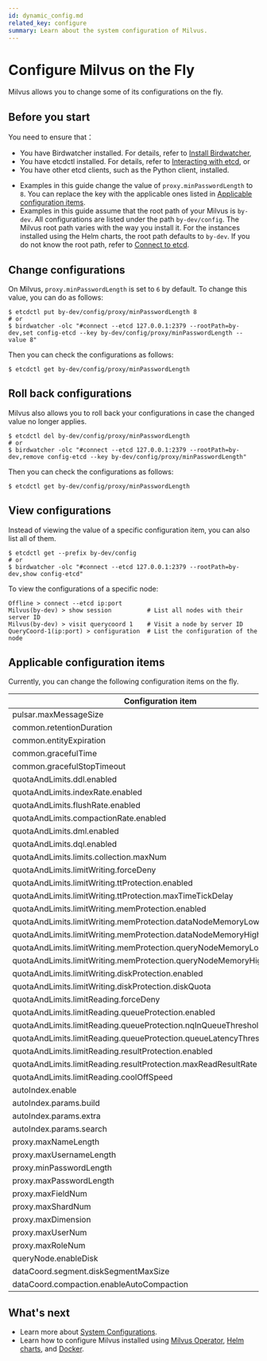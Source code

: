 ```yaml
---
id: dynamic_config.md
related_key: configure
summary: Learn about the system configuration of Milvus.
---
```


# Configure Milvus on the Fly

Milvus allows you to change some of its configurations on the fly.

## Before you start

You need to ensure that：

- You have Birdwatcher installed. For details, refer to [Install Birdwatcher](birdwatcher_install_guides.md),
- You have etcdctl installed. For details, refer to [Interacting with etcd](https://etcd.io/docs/v3.5/dev-guide/interacting_v3/), or
- You have other etcd clients, such as the Python client, installed.

<div class="alert note">

- Examples in this guide change the value of `proxy.minPasswordLength` to `8`. You can replace the key with the applicable ones listed in [Applicable configuration items](dynamic_config.md#Applicable-configuration-items).
- Examples in this guide assume that the root path of your Milvus is `by-dev`. All configurations are listed under the path `by-dev/config`. The Milvus root path varies with the way you install it. For the instances installed using the Helm charts, the root path defaults to `by-dev`. If you do not know the root path, refer to [Connect to etcd](birdwatcher_usage_guides.md#Connect-to-etcd).

</div>

## Change configurations

On Milvus, `proxy.minPasswordLength` is set to `6` by default. To change this value, you can do as follows:

```shell
$ etcdctl put by-dev/config/proxy/minPasswordLength 8
# or
$ birdwatcher -olc "#connect --etcd 127.0.0.1:2379 --rootPath=by-dev,set config-etcd --key by-dev/config/proxy/minPasswordLength --value 8"
```

Then you can check the configurations as follows:

```shell
$ etcdctl get by-dev/config/proxy/minPasswordLength
```

## Roll back configurations

Milvus also allows you to roll back your configurations in case the changed value no longer applies.

```shell
$ etcdctl del by-dev/config/proxy/minPasswordLength 
# or 
$ birdwatcher -olc "#connect --etcd 127.0.0.1:2379 --rootPath=by-dev,remove config-etcd --key by-dev/config/proxy/minPasswordLength"
```

Then you can check the configurations as follows:

```shell
$ etcdctl get by-dev/config/proxy/minPasswordLength
```

## View configurations

Instead of viewing the value of a specific configuration item, you can also list all of them.

```shell
$ etcdctl get --prefix by-dev/config
# or
$ birdwatcher -olc "#connect --etcd 127.0.0.1:2379 --rootPath=by-dev,show config-etcd"
```

To view the configurations of a specific node:

```shell
Offline > connect --etcd ip:port 
Milvus(by-dev) > show session          # List all nodes with their server ID
Milvus(by-dev) > visit querycoord 1    # Visit a node by server ID
QueryCoord-1(ip:port) > configuration  # List the configuration of the node
```

## Applicable configuration items

Currently, you can change the following configuration items on the fly.

 | Configuration item                                                      | Default value       |
 |-------------------------------------------------------------------------|---------------------|
 | pulsar.maxMessageSize                                                   | 5242880             |
 | common.retentionDuration                                                | 86400               |
 | common.entityExpiration                                                 | -1                  |
 | common.gracefulTime                                                     | 5000                |
 | common.gracefulStopTimeout                                              | 30                  |
 | quotaAndLimits.ddl.enabled                                              | FALSE               |
 | quotaAndLimits.indexRate.enabled                                        | FALSE               |
 | quotaAndLimits.flushRate.enabled                                        | FALSE               |
 | quotaAndLimits.compactionRate.enabled                                   | FALSE               |
 | quotaAndLimits.dml.enabled                                              | FALSE               |
 | quotaAndLimits.dql.enabled                                              | FALSE               |
 | quotaAndLimits.limits.collection.maxNum                                 | 64                  |
 | quotaAndLimits.limitWriting.forceDeny                                   | FALSE               |
 | quotaAndLimits.limitWriting.ttProtection.enabled                        | FALSE               |
 | quotaAndLimits.limitWriting.ttProtection.maxTimeTickDelay               | 9223372036854775807 |
 | quotaAndLimits.limitWriting.memProtection.enabled                       | TRUE                |
 | quotaAndLimits.limitWriting.memProtection.dataNodeMemoryLowWaterLevel   | 0.85                |
 | quotaAndLimits.limitWriting.memProtection.dataNodeMemoryHighWaterLevel  | 0.95                |
 | quotaAndLimits.limitWriting.memProtection.queryNodeMemoryLowWaterLevel  | 0.85                |
 | quotaAndLimits.limitWriting.memProtection.queryNodeMemoryHighWaterLevel | 0.95                |
 | quotaAndLimits.limitWriting.diskProtection.enabled                      | TRUE                |
 | quotaAndLimits.limitWriting.diskProtection.diskQuota                    | +INF                |
 | quotaAndLimits.limitReading.forceDeny                                   | FALSE               |
 | quotaAndLimits.limitReading.queueProtection.enabled                     | FALSE               |
 | quotaAndLimits.limitReading.queueProtection.nqInQueueThreshold          | 9223372036854775807 |
 | quotaAndLimits.limitReading.queueProtection.queueLatencyThreshold       | +INF                |
 | quotaAndLimits.limitReading.resultProtection.enabled                    | FALSE               |
 | quotaAndLimits.limitReading.resultProtection.maxReadResultRate          | +INF                |
 | quotaAndLimits.limitReading.coolOffSpeed                                | 0.9                 |
 | autoIndex.enable                                                        | FALSE               |
 | autoIndex.params.build                                                  | ""                  |
 | autoIndex.params.extra                                                  | ""                  |
 | autoIndex.params.search                                                 | ""                  |
 | proxy.maxNameLength                                                     | 255                 |
 | proxy.maxUsernameLength                                                 | 32                  |
 | proxy.minPasswordLength                                                 | 6                   |
 | proxy.maxPasswordLength                                                 | 256                 |
 | proxy.maxFieldNum                                                       | 64                  |
 | proxy.maxShardNum                                                       | 256                 |
 | proxy.maxDimension                                                      | 32768               |
 | proxy.maxUserNum                                                        | 100                 |
 | proxy.maxRoleNum                                                        | 10                  |
 | queryNode.enableDisk                                                    | TRUE                |
 | dataCoord.segment.diskSegmentMaxSize                                    | 2048                |
 | dataCoord.compaction.enableAutoCompaction                               | TRUE                |


## What's next

- Learn more about [System Configurations](system_configuration.md).
- Learn how to configure Milvus installed using [Milvus Operator](configure_operator.md), [Helm charts](configure-helm.md), and [Docker](configure-docker.md).
